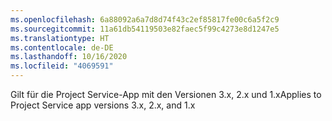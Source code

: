 ```yaml
---
ms.openlocfilehash: 6a88092a6a7d8d74f43c2ef85817fe00c6a5f2c9
ms.sourcegitcommit: 11a61db54119503e82faec5f99c4273e8d1247e5
ms.translationtype: HT
ms.contentlocale: de-DE
ms.lasthandoff: 10/16/2020
ms.locfileid: "4069591"
---
```

<span data-ttu-id="90820-101">Gilt für die Project Service-App mit den Versionen 3.x, 2.x und 1.x</span><span class="sxs-lookup"><span data-stu-id="90820-101">Applies to Project Service app versions 3.x, 2.x, and 1.x</span></span>
